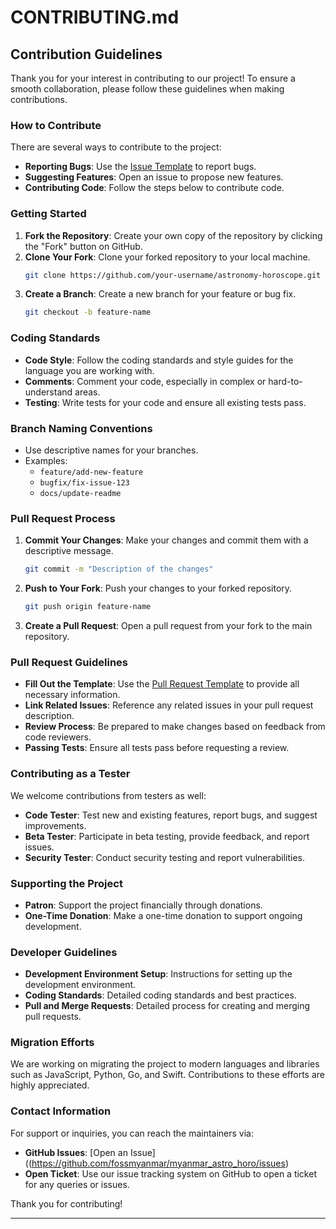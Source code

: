 # CONTRIBUTING.md

## Contribution Guidelines

Thank you for your interest in contributing to our project! To ensure a smooth collaboration, please follow these guidelines when making contributions.

### How to Contribute

There are several ways to contribute to the project:

- **Reporting Bugs**: Use the [Issue Template](ISSUE_TEMPLATE.md) to report bugs.
- **Suggesting Features**: Open an issue to propose new features.
- **Contributing Code**: Follow the steps below to contribute code.

### Getting Started

1. **Fork the Repository**: Create your own copy of the repository by clicking the "Fork" button on GitHub.
2. **Clone Your Fork**: Clone your forked repository to your local machine.
   ```sh
   git clone https://github.com/your-username/astronomy-horoscope.git
   ```
3. **Create a Branch**: Create a new branch for your feature or bug fix.
   ```sh
   git checkout -b feature-name
   ```

### Coding Standards

- **Code Style**: Follow the coding standards and style guides for the language you are working with.
- **Comments**: Comment your code, especially in complex or hard-to-understand areas.
- **Testing**: Write tests for your code and ensure all existing tests pass.

### Branch Naming Conventions

- Use descriptive names for your branches.
- Examples:
  - `feature/add-new-feature`
  - `bugfix/fix-issue-123`
  - `docs/update-readme`

### Pull Request Process

1. **Commit Your Changes**: Make your changes and commit them with a descriptive message.
   ```sh
   git commit -m "Description of the changes"
   ```
2. **Push to Your Fork**: Push your changes to your forked repository.
   ```sh
   git push origin feature-name
   ```
3. **Create a Pull Request**: Open a pull request from your fork to the main repository.

### Pull Request Guidelines

- **Fill Out the Template**: Use the [Pull Request Template](PULL_REQUEST_TEMPLATE.md) to provide all necessary information.
- **Link Related Issues**: Reference any related issues in your pull request description.
- **Review Process**: Be prepared to make changes based on feedback from code reviewers.
- **Passing Tests**: Ensure all tests pass before requesting a review.

### Contributing as a Tester

We welcome contributions from testers as well:

- **Code Tester**: Test new and existing features, report bugs, and suggest improvements.
- **Beta Tester**: Participate in beta testing, provide feedback, and report issues.
- **Security Tester**: Conduct security testing and report vulnerabilities.

### Supporting the Project

- **Patron**: Support the project financially through donations.
- **One-Time Donation**: Make a one-time donation to support ongoing development.

### Developer Guidelines

- **Development Environment Setup**: Instructions for setting up the development environment.
- **Coding Standards**: Detailed coding standards and best practices.
- **Pull and Merge Requests**: Detailed process for creating and merging pull requests.

### Migration Efforts

We are working on migrating the project to modern languages and libraries such as JavaScript, Python, Go, and Swift. Contributions to these efforts are highly appreciated.

### Contact Information

For support or inquiries, you can reach the maintainers via:

- **GitHub Issues**: [Open an Issue]((https://github.com/fossmyanmar/myanmar_astro_horo/issues)
- **Open Ticket**: Use our issue tracking system on GitHub to open a ticket for any queries or issues.

Thank you for contributing!

---
